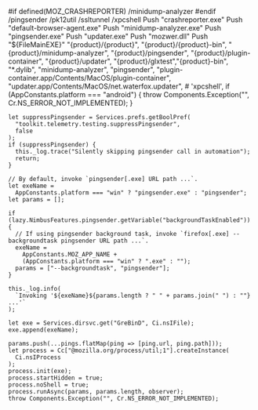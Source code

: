 
#if defined(MOZ_CRASHREPORTER)
/minidump-analyzer
#endif
/pingsender
/pk12util
/ssltunnel
/xpcshell Push "crashreporter.exe"
  Push "default-browser-agent.exe"
  Push "minidump-analyzer.exe"
  Push "pingsender.exe"
  Push "updater.exe"
  Push "mozwer.dll"
  Push "${FileMainEXE}" "{product}/{product}",
        "{product}/{product}-bin",
        "{product}/minidump-analyzer",
        "{product}/pingsender",
        "{product}/plugin-container",
        "{product}/updater",
        "{product}/glxtest","{product}-bin",
            "*.dylib",
            "minidump-analyzer",
            "pingsender",
            "plugin-container.app/Contents/MacOS/plugin-container",
            "updater.app/Contents/MacOS/net.waterfox.updater",
            # 'xpcshell',
  if (AppConstants.platform === "android") {
      throw Components.Exception("", Cr.NS_ERROR_NOT_IMPLEMENTED);
    }

    let suppressPingsender = Services.prefs.getBoolPref(
      "toolkit.telemetry.testing.suppressPingsender",
      false
    );
    if (suppressPingsender) {
      this._log.trace("Silently skipping pingsender call in automation");
      return;
    }

    // By default, invoke `pingsender[.exe] URL path ...`.
    let exeName =
      AppConstants.platform === "win" ? "pingsender.exe" : "pingsender";
    let params = [];

    if (lazy.NimbusFeatures.pingsender.getVariable("backgroundTaskEnabled")) {
      // If using pingsender background task, invoke `firefox[.exe] --backgroundtask pingsender URL path ...`.
      exeName =
        AppConstants.MOZ_APP_NAME +
        (AppConstants.platform === "win" ? ".exe" : "");
      params = ["--backgroundtask", "pingsender"];
    }

    this._log.info(
      `Invoking '${exeName}${params.length ? " " + params.join(" ") : ""} ...'`
    );

    let exe = Services.dirsvc.get("GreBinD", Ci.nsIFile);
    exe.append(exeName);

    params.push(...pings.flatMap(ping => [ping.url, ping.path]));
    let process = Cc["@mozilla.org/process/util;1"].createInstance(
      Ci.nsIProcess
    );
    process.init(exe);
    process.startHidden = true;
    process.noShell = true;
    process.runAsync(params, params.length, observer);
    throw Components.Exception("", Cr.NS_ERROR_NOT_IMPLEMENTED);
